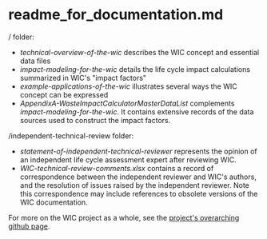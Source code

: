 # readme_for_documentation.md

/ folder:

* *technical-overview-of-the-wic* describes the WIC concept and essential data files
* *impact-modeling-for-the-wic* details the life cycle impact calculations summarized in WIC's "impact factors"
* *example-applications-of-the-wic* illustrates several ways the WIC concept can be expressed
* *AppendixA-WasteImpactCalculatorMasterDataList* complements *impact-modeling-for-the-wic*.  It contains extensive records of the data sources used to construct the impact factors.

/independent-technical-review folder:

* *statement-of-independent-technical-reviewer* represents the opinion of an independent life cycle assessment expert after reviewing WIC.
* *WIC-technical-review-comments.xlsx* contains a record of correspondence between the independent reviewer and WIC's authors, and the resolution of issues raised by the independent reviewer.  Note this correspondence may include references to obsolete versions of the WIC documentation.

For more on the WIC project as a whole, see the [project's overarching github page](https://or-dept-environmental-quality.github.io/wic).